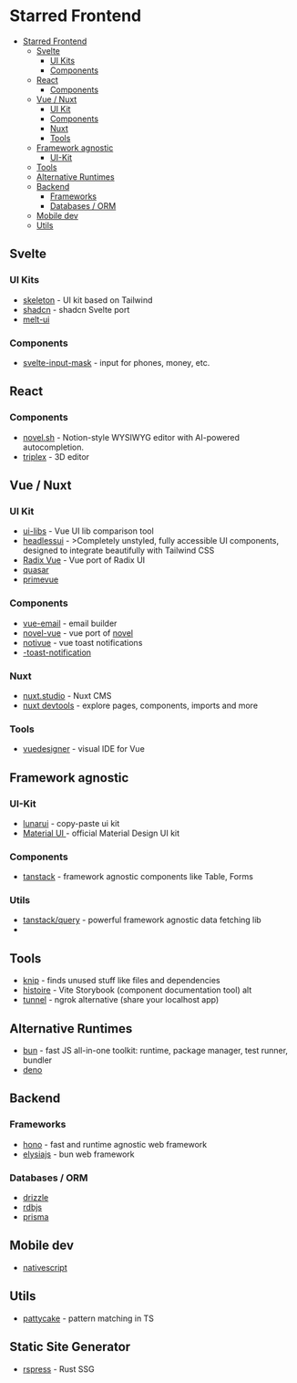 # Starred Frontend

<!-- TOC -->
* [Starred Frontend](#starred-frontend)
  * [Svelte](#svelte)
    * [UI Kits](#ui-kits)
    * [Components](#components)
  * [React](#react)
    * [Components](#components-1)
  * [Vue / Nuxt](#vue--nuxt)
    * [UI Kit](#ui-kit)
    * [Components](#components-2)
    * [Nuxt](#nuxt)
    * [Tools](#tools)
  * [Framework agnostic](#framework-agnostic)
    * [UI-Kit](#ui-kit-1)
  * [Tools](#tools-1)
  * [Alternative Runtimes](#alternative-runtimes)
  * [Backend](#backend)
    * [Frameworks](#frameworks)
    * [Databases / ORM](#databases--orm)
  * [Mobile dev](#mobile-dev)
  * [Utils](#utils)
<!-- TOC -->

## Svelte

### UI Kits

- [skeleton](https://www.skeleton.dev/) - UI kit based on Tailwind
- [shadcn](https://www.shadcn-svelte.com/) - shadcn Svelte port
- [melt-ui](https://www.melt-ui.com/)

### Components

- [svelte-input-mask](https://github.com/xnimorz/svelte-input-mask) - input for phones, money, etc.

## React

### Components

- [novel.sh](https://novel.sh/) - Notion-style WYSIWYG editor with AI-powered autocompletion.
- [triplex](https://triplex.dev/) - 3D editor

## Vue / Nuxt

### UI Kit

- [ui-libs](https://ui-libs.vercel.app/) - Vue UI lib comparison tool
- [headlessui](https://headlessui.com/) - >Completely unstyled, fully accessible UI components, designed to integrate beautifully with Tailwind CSS
- [Radix Vue](https://www.radix-vue.com/) - Vue port of Radix UI
- [quasar](https://quasar.dev/)
- [primevue](https://primevue.org/)

### Components

- [vue-email](https://vue-email.vercel.app/) - email builder
- [novel-vue](https://github.com/naveennaidu/novel-vue) - vue port of [novel](https://novel.sh/)
- [notivue](https://notivue.pages.dev/) - vue toast notifications
- [-toast-notification](https://ankurk91.github.io/vue-toast-notification/)

### Nuxt

- [nuxt.studio](https://nuxt.studio/) - Nuxt CMS
- [nuxt devtools](https://devtools.nuxt.com/) - explore pages, components, imports and more

### Tools

- [vuedesigner](https://vuedesigner.com/) - visual IDE for Vue

## Framework agnostic

### UI-Kit

- [lunarui](https://lunarui.dev/) - copy-paste ui kit
- [Material UI ](https://m3.material.io/develop/web) - official Material Design UI kit

### Components

- [tanstack](https://tanstack.com/) - framework agnostic components like Table, Forms

### Utils

- [tanstack/query](https://tanstack.com/query/latest) - powerful framework agnostic data fetching lib
- 

## Tools

- [knip](https://github.com/webpro/knip) - finds unused stuff like files and dependencies
- [histoire](https://histoire.dev/) - Vite Storybook (component documentation tool) alt 
- [tunnel](https://tunnel.dev/) - ngrok alternative (share your localhost app)

## Alternative Runtimes

- [bun](https://bun.sh/) - fast JS all-in-one toolkit: runtime, package manager, test runner, bundler
- [deno](https://deno.com/)

## Backend

### Frameworks

- [hono](https://hono.dev/) - fast and runtime agnostic web framework
- [elysiajs](https://elysiajs.com/) - bun web framework

### Databases / ORM

- [drizzle](https://orm.drizzle.team/)
- [rdbjs](https://rdbjs.org/)
- [prisma](https://www.prisma.io/)

## Mobile dev

- [nativescript](https://nativescript.org/)

## Utils

- [pattycake](https://github.com/aidenybai/pattycake) - pattern matching in TS

## Static Site Generator

- [rspress](https://rspress.dev/) - Rust SSG